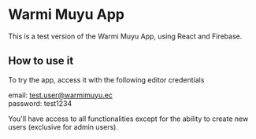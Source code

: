 # Warmi Muyu App

This is a test version of the Warmi Muyu App, using React and Firebase.

## How to use it

To try the app, access it with the following editor credentials

email: test.user@warmimuyu.ec\
password: test1234

You'll have access to all functionalities except for the ability to create new users (exclusive for admin users).
